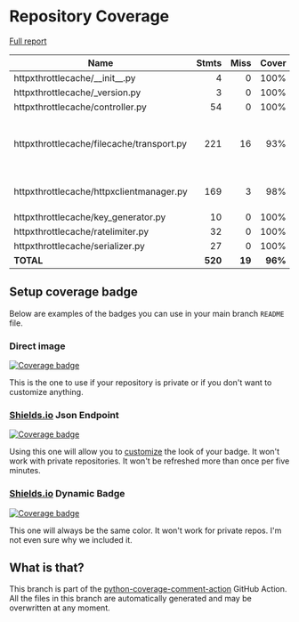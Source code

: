 # Repository Coverage

[Full report](https://htmlpreview.github.io/?https://github.com/paultiq/httpxthrottlecache/blob/python-coverage-comment-action-data/htmlcov/index.html)

| Name                                      |    Stmts |     Miss |   Cover |   Missing |
|------------------------------------------ | -------: | -------: | ------: | --------: |
| httpxthrottlecache/\_\_init\_\_.py        |        4 |        0 |    100% |           |
| httpxthrottlecache/\_version.py           |        3 |        0 |    100% |           |
| httpxthrottlecache/controller.py          |       54 |        0 |    100% |           |
| httpxthrottlecache/filecache/transport.py |      221 |       16 |     93% |36-37, 40-45, 52-57, 283, 326 |
| httpxthrottlecache/httpxclientmanager.py  |      169 |        3 |     98% |96, 113, 158 |
| httpxthrottlecache/key\_generator.py      |       10 |        0 |    100% |           |
| httpxthrottlecache/ratelimiter.py         |       32 |        0 |    100% |           |
| httpxthrottlecache/serializer.py          |       27 |        0 |    100% |           |
|                                 **TOTAL** |  **520** |   **19** | **96%** |           |


## Setup coverage badge

Below are examples of the badges you can use in your main branch `README` file.

### Direct image

[![Coverage badge](https://raw.githubusercontent.com/paultiq/httpxthrottlecache/python-coverage-comment-action-data/badge.svg)](https://htmlpreview.github.io/?https://github.com/paultiq/httpxthrottlecache/blob/python-coverage-comment-action-data/htmlcov/index.html)

This is the one to use if your repository is private or if you don't want to customize anything.

### [Shields.io](https://shields.io) Json Endpoint

[![Coverage badge](https://img.shields.io/endpoint?url=https://raw.githubusercontent.com/paultiq/httpxthrottlecache/python-coverage-comment-action-data/endpoint.json)](https://htmlpreview.github.io/?https://github.com/paultiq/httpxthrottlecache/blob/python-coverage-comment-action-data/htmlcov/index.html)

Using this one will allow you to [customize](https://shields.io/endpoint) the look of your badge.
It won't work with private repositories. It won't be refreshed more than once per five minutes.

### [Shields.io](https://shields.io) Dynamic Badge

[![Coverage badge](https://img.shields.io/badge/dynamic/json?color=brightgreen&label=coverage&query=%24.message&url=https%3A%2F%2Fraw.githubusercontent.com%2Fpaultiq%2Fhttpxthrottlecache%2Fpython-coverage-comment-action-data%2Fendpoint.json)](https://htmlpreview.github.io/?https://github.com/paultiq/httpxthrottlecache/blob/python-coverage-comment-action-data/htmlcov/index.html)

This one will always be the same color. It won't work for private repos. I'm not even sure why we included it.

## What is that?

This branch is part of the
[python-coverage-comment-action](https://github.com/marketplace/actions/python-coverage-comment)
GitHub Action. All the files in this branch are automatically generated and may be
overwritten at any moment.